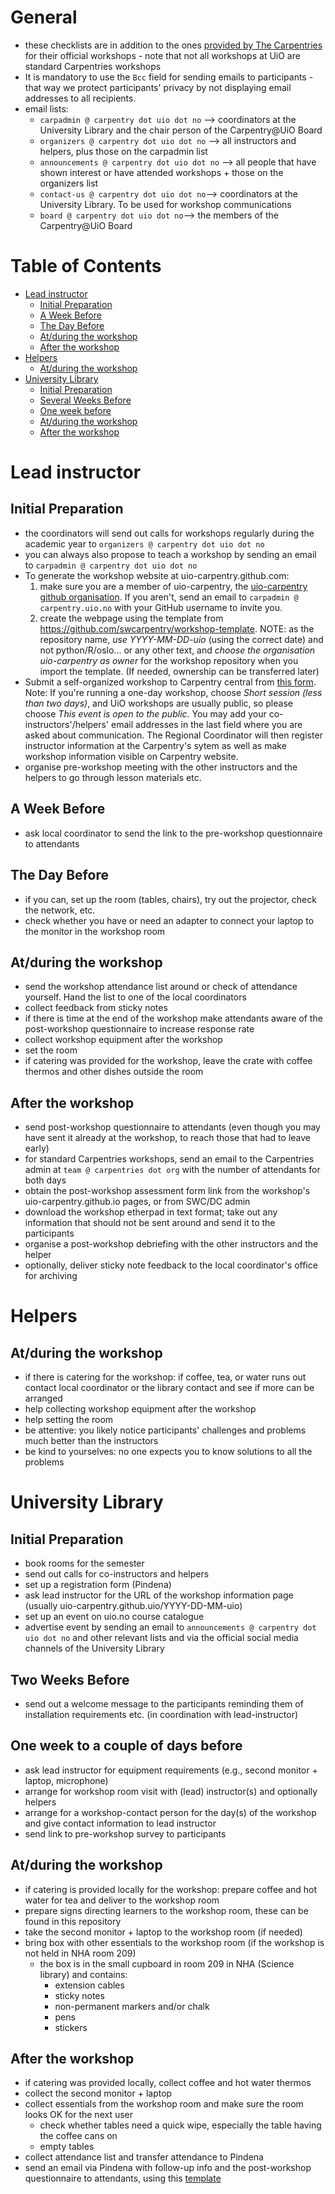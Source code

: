 # General

* these checklists are in addition to the ones [provided by The Carpentries](https://docs.carpentries.org/topic_folders/hosts_instructors/index.html) for their official workshops - note that not all workshops at UiO are standard Carpentries workshops
* It is mandatory to use the `Bcc` field for sending emails to participants - that way we protect participants' privacy by not displaying email addresses to all recipients.
* email lists:
  * ``carpadmin @ carpentry dot uio dot no`` --> coordinators at the University Library and the chair person of the Carpentry@UiO Board
  * ``organizers @ carpentry dot uio dot no`` --> all instructors and helpers, plus those on the carpadmin list
  * ``announcements @ carpentry dot uio dot no`` --> all people that have shown interest or have attended workshops + those on the organizers list
  * ``contact-us @ carpentry dot uio dot no``--> coordinators at the University Library. To be used for workshop communications
  * ``board @ carpentry dot uio dot no``--> the members of the Carpentry@UiO Board

Table of Contents
=================

  * [Lead instructor](#lead-instructor)
    * [Initial Preparation](#initial-preparation)
    * [A Week Before](#a-week-before)
    * [The Day Before](#the-day-before)
    * [At/during the workshop](#atduring-the-workshop)
    * [After the workshop](#after-the-workshop)
  * [Helpers](#helpers)
    * [At/during the workshop](#atduring-the-workshop-1)
  * [University Library](#university-library)
    * [Initial Preparation](#initial-preparation-1)
    * [Several Weeks Before](#two-weeks-before)
    * [One week before](#one-week-to-a-couple-of-days-before)
    * [At/during the workshop](#atduring-the-workshop-2)
    * [After the workshop](#after-the-workshop-1)


# Lead instructor

## Initial Preparation

* the coordinators will send out calls for workshops regularly during the academic year to ``organizers @ carpentry dot uio dot no``
* you can always also propose to teach a workshop by sending an email to ``carpadmin @ carpentry dot uio dot no``
* To generate the workshop website at uio-carpentry.github.com:
  1) make sure you are a member of uio-carpentry, the [uio-carpentry github organisation](https://github.com/orgs/uio-carpentry/people). If you aren't, send an email to ``carpadmin @ carpentry.uio.no`` with your GitHub username to invite you.
  2) create the webpage using the template from https://github.com/swcarpentry/workshop-template. NOTE: as the repository name, *use YYYY-MM-DD-uio* (using the correct date) and not python/R/oslo... or any other text, and *choose the organisation uio-carpentry as owner* for the workshop repository when you import the template. (If needed, ownership can be transferred later)
* Submit a self-organized workshop to Carpentry central from [this form](https://amy.carpentries.org/forms/self-organised/).     Note: If you're running a one-day workshop, choose *Short session (less than two days)*, and UiO workshops are usually public, so please choose *This event is open to the public*. You may add your co-instructors'/helpers' email addresses in the last field where you are asked about communication.
  The Regional Coordinator will then register instructor information at the Carpentry's sytem as well as make workshop information visible on Carpentry website. 
* organise pre-workshop meeting with the other instructors and the helpers to go through lesson materials etc.

## A Week Before

* ask local coordinator to send the link to the pre-workshop questionnaire to attendants

## The Day Before

* if you can, set up the room (tables, chairs), try out the projector, check the network, etc.
* check whether you have or need an adapter to connect your laptop to the monitor in the workshop room

## At/during the workshop

* send the workshop attendance list around or check of attendance yourself. Hand the list to one of the local coordinators
* collect feedback from sticky notes
* if there is time at the end of the workshop make attendants aware of the post-workshop questionnaire to increase response rate
* collect workshop equipment after the workshop
* set the room
* if catering was provided for the workshop, leave the crate with coffee thermos and other dishes outside the room

## After the workshop

* send post-workshop questionnaire to attendants (even though you may have sent it already at the workshop, to reach those that had to leave early)
* for standard Carpentries workshops, send an email to the Carpentries admin at ``team @ carpentries dot org`` with the number of attendants for both days
* obtain the post-workshop assessment form link from the workshop's uio-carpentry.github.io pages, or from SWC/DC admin
* download the workshop etherpad in text format; take out any information that should not be sent around and send it to the participants
* organise a post-workshop debriefing with the other instructors and the helper
* optionally, deliver sticky note feedback to the local coordinator's office for archiving

# Helpers

## At/during the workshop

* if there is catering for the workshop: if coffee, tea, or water runs out contact local coordinator or the library contact and see if more can be arranged
* help collecting workshop equipment after the workshop
* help setting the room
* be attentive: you likely notice participants' challenges and problems much better than the instructors
* be kind to yourselves: no one expects you to know solutions to all the problems

# University Library

## Initial Preparation

* book rooms for the semester
* send out calls for co-instructors and helpers
* set up a registration form (Pindena)
* ask lead instructor for the URL of the workshop information page (usually uio-carpentry.github.uio/YYYY-DD-MM-uio)
* set up an event on uio.no course catalogue
* advertise event by sending an email to ``announcements @ carpentry dot uio dot no`` and other relevant lists and via the official social media channels of the University Library

## Two Weeks Before

* send out a welcome message to the participants reminding them of installation requirements etc. (in coordination with lead-instructor)

## One week to a couple of days before

* ask lead instructor for equipment requirements (e.g., second monitor + laptop, microphone)
* arrange for workshop room visit with (lead) instructor(s) and optionally helpers
* arrange for a workshop-contact person for the day(s) of the workshop and give contact information to lead instructor
* send link to pre-workshop survey to participants

## At/during the workshop

* if catering is provided locally for the workshop: prepare coffee and hot water for tea and deliver to the workshop room
* prepare signs directing learners to the workshop room, these can be found in this repository
* take the second monitor + laptop to the workshop room (if needed)
* bring box with other essentials to the workshop room (if the workshop is not held in NHA room 209)
   * the box is in the small cupboard in room 209 in NHA (Science library) and contains:
     * extension cables
     * sticky notes
     * non-permanent markers and/or chalk
     * pens
     * stickers
   
## After the workshop

* if catering was provided locally, collect coffee and hot water thermos
* collect the second monitor + laptop
* collect essentials from the workshop room and make sure the room looks OK for the next user
   * check whether tables need a quick wipe, especially the table having the coffee cans on
   * empty tables
* collect attendance list and transfer attendance to Pindena
* send an email via Pindena with follow-up info and the post-workshop questionnaire to attendants, using this [template](/post_workshop_email_template.md)

